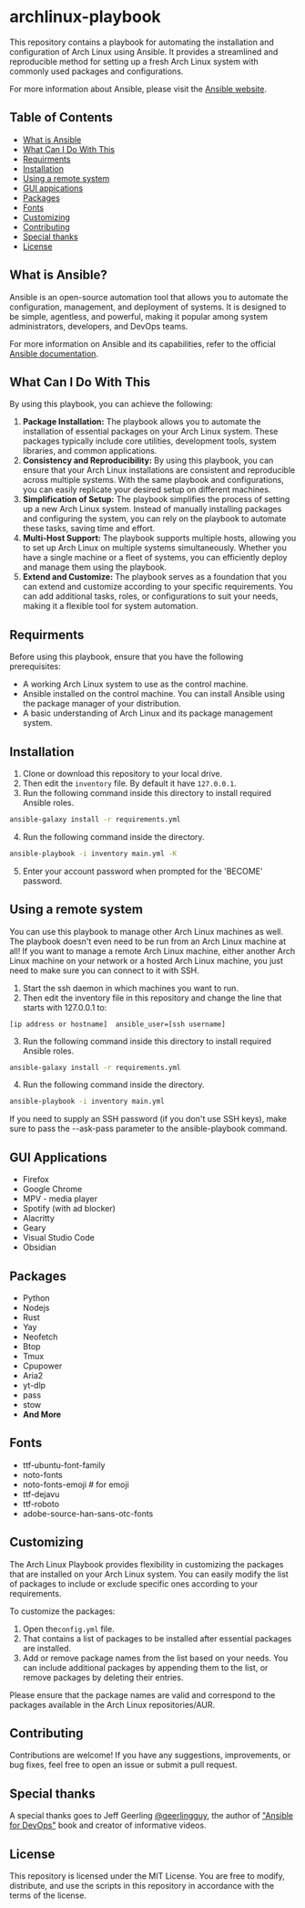 # archlinux-playbook
This repository contains a playbook for automating the installation and configuration of Arch Linux using Ansible. It provides a streamlined and reproducible method for setting up a fresh Arch Linux system with commonly used packages and configurations.

For more information about Ansible, please visit the [Ansible website](https://www.ansible.com/).

## Table of Contents
- [What is Ansible](#what-is-ansible)
- [What Can I Do With This](#what-can-i-do-with-this)
- [Requirments](#requirments)
- [Installation](#installation)
- [Using a remote system](#using-a-remote-system)
- [GUI appications](#gui-applications)
- [Packages](#packages)
- [Fonts](#fonts)
- [Customizing](#customizing)
- [Contributing](#contributing)
- [Special thanks](#special-thanks)
- [License](#license)

## What is Ansible?
Ansible is an open-source automation tool that allows you to automate the configuration, management, and deployment of systems. It is designed to be simple, agentless, and powerful, making it popular among system administrators, developers, and DevOps teams.

For more information on Ansible and its capabilities, refer to the official [Ansible documentation](https://docs.ansible.com/).

## What Can I Do With This
By using this playbook, you can achieve the following:

1. **Package Installation:** The playbook allows you to automate the installation of essential packages on your Arch Linux system. These packages typically include core utilities, development tools, system libraries, and common applications.
2. **Consistency and Reproducibility:** By using this playbook, you can ensure that your Arch Linux installations are consistent and reproducible across multiple systems. With the same playbook and configurations, you can easily replicate your desired setup on different machines.
4. **Simplification of Setup:** The playbook simplifies the process of setting up a new Arch Linux system. Instead of manually installing packages and configuring the system, you can rely on the playbook to automate these tasks, saving time and effort.
3. **Multi-Host Support:** The playbook supports multiple hosts, allowing you to set up Arch Linux on multiple systems simultaneously. Whether you have a single machine or a fleet of systems, you can efficiently deploy and manage them using the playbook.
4. **Extend and Customize:** The playbook serves as a foundation that you can extend and customize according to your specific requirements. You can add additional tasks, roles, or configurations to suit your needs, making it a flexible tool for system automation.

## Requirments
Before using this playbook, ensure that you have the following prerequisites:
* A working Arch Linux system to use as the control machine.
* Ansible installed on the control machine. You can install Ansible using the package manager of your distribution.
* A basic understanding of Arch Linux and its package management system.

## Installation
1. Clone or download this repository to your local drive.
2. Then edit the `inventory` file. By default it have `127.0.0.1`.
3. Run the following command inside this directory to install required Ansible roles.
```bash
ansible-galaxy install -r requirements.yml
```
4. Run the following command inside the directory.
```bash
ansible-playbook -i inventory main.yml -K
``` 
5. Enter your account password when prompted for the 'BECOME' password.

## Using a remote system
You can use this playbook to manage other Arch Linux machines as well. The playbook doesn't even need to be run from an Arch Linux machine at all! If you want to manage a remote Arch Linux machine, either another Arch Linux machine on your network or a hosted Arch Linux machine, you just need to make sure you can connect to it with SSH.

1. Start the ssh daemon in which machines you want to run.
2. Then edit the inventory file in this repository and change the line that starts with 127.0.0.1 to:
```
[ip address or hostname]  ansible_user=[ssh username]
```
3. Run the following command inside this directory to install required Ansible roles.
```bash
ansible-galaxy install -r requirements.yml
```
4. Run the following command inside the directory.
```bash
ansible-playbook -i inventory main.yml
``` 
If you need to supply an SSH password (if you don't use SSH keys), make sure to pass the --ask-pass parameter to the ansible-playbook command.

## GUI Applications
* Firefox
* Google Chrome
* MPV - media player
* Spotify (with ad blocker)
* Alacritty
* Geary
* Visual Studio Code
* Obsidian

## Packages
- Python
- Nodejs
- Rust
- Yay 
- Neofetch
- Btop
- Tmux
- Cpupower
- Aria2
- yt-dlp
- pass
- stow
- **And More**

## Fonts
- ttf-ubuntu-font-family
- noto-fonts
- noto-fonts-emoji # for emoji
- ttf-dejavu
- ttf-roboto
- adobe-source-han-sans-otc-fonts

## Customizing
The Arch Linux Playbook provides flexibility in customizing the packages that are installed on your Arch Linux system. You can easily modify the list of packages to include or exclude specific ones according to your requirements.

To customize the packages:
1. Open the`config.yml` file.
2. That contains a list of packages to be installed after essential packages are installed.
3. Add or remove package names from the list based on your needs. You can include additional packages by appending them to the list, or remove packages by deleting their entries.

Please ensure that the package names are valid and correspond to the packages available in the Arch Linux repositories/AUR.

## Contributing
Contributions are welcome! If you have any suggestions, improvements, or bug fixes, feel free to open an issue or submit a pull request.

## Special thanks
A special thanks goes to Jeff Geerling [@geerlingguy](https://github.com/geerlingguy), the author of ["Ansible for DevOps"](https://www.ansiblefordevops.com/) book and creator of informative videos.

## License
This repository is licensed under the MIT License. You are free to modify, distribute, and use the scripts in this repository in accordance with the terms of the license.
